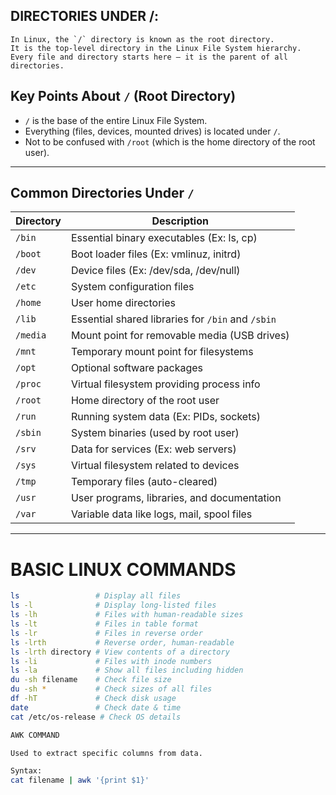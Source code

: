  DIRECTORIES UNDER /:
 -------------------

    In Linux, the `/` directory is known as the root directory.  
    It is the top-level directory in the Linux File System hierarchy.  
    Every file and directory starts here — it is the parent of all directories.

## Key Points About `/` (Root Directory)
- `/` is the base of the entire Linux File System.  
- Everything (files, devices, mounted drives) is located under `/`.  
- Not to be confused with `/root` (which is the home directory of the root user).  

---

## Common Directories Under `/`

| Directory | Description |
|-----------|-------------|
| `/bin`    | Essential binary executables (Ex: ls, cp) |
| `/boot`   | Boot loader files (Ex: vmlinuz, initrd) |
| `/dev`    | Device files (Ex: /dev/sda, /dev/null) |
| `/etc`    | System configuration files |
| `/home`   | User home directories |
| `/lib`    | Essential shared libraries for `/bin` and `/sbin` |
| `/media`  | Mount point for removable media (USB drives) |
| `/mnt`    | Temporary mount point for filesystems |
| `/opt`    | Optional software packages |
| `/proc`   | Virtual filesystem providing process info |
| `/root`   | Home directory of the root user |
| `/run`    | Running system data (Ex: PIDs, sockets) |
| `/sbin`   | System binaries (used by root user) |
| `/srv`    | Data for services (Ex: web servers) |
| `/sys`    | Virtual filesystem related to devices |
| `/tmp`    | Temporary files (auto-cleared) |
| `/usr`    | User programs, libraries, and documentation |
| `/var`    | Variable data like logs, mail, spool files |

---

# BASIC LINUX COMMANDS

```bash
ls                 # Display all files
ls -l              # Display long-listed files
ls -lh             # Files with human-readable sizes
ls -lt             # Files in table format
ls -lr             # Files in reverse order
ls -lrth           # Reverse order, human-readable
ls -lrth directory # View contents of a directory
ls -li             # Files with inode numbers
ls -la             # Show all files including hidden
du -sh filename    # Check file size
du -sh *           # Check sizes of all files
df -hT             # Check disk usage
date               # Check date & time
cat /etc/os-release # Check OS details

AWK COMMAND

Used to extract specific columns from data.

Syntax:
cat filename | awk '{print $1}'



